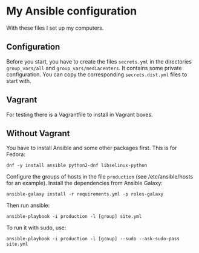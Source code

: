 # My Ansible configuration

With these files I set up my computers.

## Configuration

Before you start, you have to create the files `secrets.yml` in the directories `group_vars/all` and `group_vars/mediacenters`.
It contains some private configuration. You can copy the corresponding `secrets.dist.yml` files to start with.

## Vagrant

For testing there is a Vagrantfile to install in Vagrant boxes.

## Without Vagrant

You have to install Ansible and some other packages first. This is for Fedora:

    dnf -y install ansible python2-dnf libselinux-python

Configure the groups of hosts in the file `production` (see /etc/ansible/hosts for an example).
Install the dependencies from Ansible Galaxy:

    ansible-galaxy install -r requirements.yml -p roles-galaxy

Then run ansible:

    ansible-playbook -i production -l [group] site.yml

To run it with sudo, use:

    ansible-playbook -i production -l [group] --sudo --ask-sudo-pass site.yml
